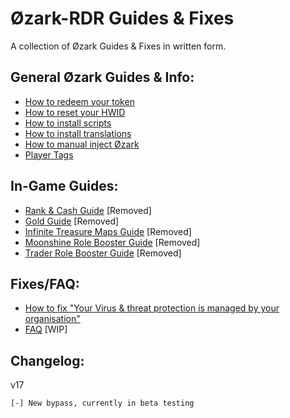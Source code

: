 # Øzark-RDR Guides & Fixes
A collection of Øzark Guides & Fixes in written form.

## General Øzark Guides & Info:
- [How to redeem your token](https://github.com/GHXIIST/Ozark-Guides/blob/master/General%20Guides%20%26%20Info/How%20to%20redeem%20your%20token.md)
- [How to reset your HWID](https://github.com/GHXIIST/Ozark-Guides/blob/master/General%20Guides%20%26%20Info/How%20to%20reset%20your%20HWID.md)
- [How to install scripts](https://github.com/GHXIIST/Ozark-Guides/blob/master/General%20Guides%20%26%20Info/How%20to%20install%20scripts.md)
- [How to install translations](https://github.com/GHXIIST/Ozark-Guides/blob/master/General%20Guides%20%26%20Info/How%20to%20install%20translations.md)
- [How to manual inject Øzark](https://github.com/GHXIIST/Ozark-Guides/blob/master/General%20Guides%20%26%20Info/How%20to%20manual%20inject%20%C3%98zark.md)
- [Player Tags](https://github.com/GHXIIST/Ozark-Guides/blob/master/General%20Guides%20%26%20Info/Player%20Tags.md)

## In-Game Guides:
- [Rank & Cash Guide](https://github.com/GHXIIST/Ozark-Guides/blob/master/In-Game%20Guides/Fast%20Rank%20and%20Cash%20guide.md) [Removed]
- [Gold Guide](https://github.com/GHXIIST/Ozark-Guides/blob/master/In-Game%20Guides/Gold%20Guide.md) [Removed]
- [Infinite Treasure Maps Guide](https://github.com/GHXIIST/Ozark-Guides/blob/master/In-Game%20Guides/How%20to%20use%20infinite%20treasure%20maps.md) [Removed]
- [Moonshine Role Booster Guide](https://github.com/GHXIIST/Ozark-Guides/blob/master/In-Game%20Guides/How%20to%20use%20Moonshine%20Role%20Booster.md) [Removed]
- [Trader Role Booster Guide](https://github.com/GHXIIST/Ozark-Guides/blob/master/In-Game%20Guides/How%20to%20use%20Trader%20Role%20Booster.md) [Removed]

## Fixes/FAQ:
- [How to fix "Your Virus & threat protection is managed by your organisation"](https://github.com/GHXIIST/Ozark-Guides/blob/master/Fixes/How%20to%20fix%20'Your%20Virus%20%26%20threat%20protection%20is%20managed%20by%20your%20organisation.md)
- [FAQ](https://github.com/GHXIIST/Ozark-Guides/blob/master/Fixes/FAQ.md) [WIP]

## Changelog:
v17
```
[-] New bypass, currently in beta testing
```